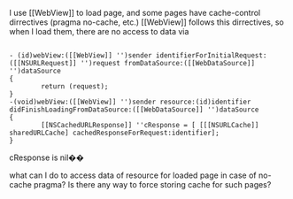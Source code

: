 I use [[WebView]] to load page, and some pages have cache-control dirrectives (pragma no-cache, etc.)
[[WebView]] follows this dirrectives, so when I load them, there are no access to data via

<code>
- (id)webView:([[WebView]] '')sender identifierForInitialRequest:([[NSURLRequest]] '')request fromDataSource:([[WebDataSource]] '')dataSource
{
        return (request);
}
-(void)webView:([[WebView]] '')sender resource:(id)identifier didFinishLoadingFromDataSource:([[WebDataSource]] '')dataSource
{
        [[NSCachedURLResponse]] ''cResponse = [ [[[NSURLCache]] sharedURLCache] cachedResponseForRequest:identifier];
}
</code>

cResponse is nil��

what can I do to access data of resource for loaded page in case of no-cache pragma?
Is there any way to force storing cache for such pages?